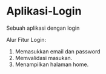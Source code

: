 # Aplikasi-Login
Sebuah aplikasi dengan login

Alur Fitur Login:
1. Memasukkan email dan password
2. Memvalidasi masukan.
3. Menampilkan halaman home.
